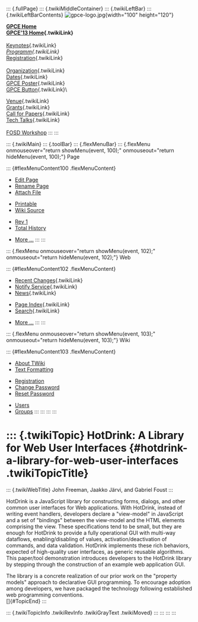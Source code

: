 ::: {.fullPage}
::: {.twikiMiddleContainer}
::: {.twikiLeftBar}
::: {.twikiLeftBarContents}
![gpce-logo.jpg](../pub/GPCE13/WebLeftBar/gpce-logo.jpg){width="100"
height="120"}

**[GPCE Home](http://program-transformation.org/Gpce)**\
**[GPCE\'13 Home](WebHome){.twikiLink}**\
\
[Keynotes](KeynoteSpeakers){.twikiLink}\
*[Programm](ConferenceProgram){.twikiLink}*\
[Registration](GpceRegistration){.twikiLink}\
\
[Organization](ConferenceOrganization){.twikiLink}\
[Dates](ImportantDates){.twikiLink}\
[GPCE Poster](Poster){.twikiLink}\
[GPCE Button](Banner){.twikiLink}\

[Venue](ConferenceVenue){.twikiLink}\
[Grants](Grants){.twikiLink}\
[Call for Papers](CallForPapers){.twikiLink}\
[Tech Talks](CallForTechTalks){.twikiLink}\
\
[FOSD Workshop](http://fosd.net/2013)
:::
:::

::: {.twikiMain}
::: {.toolBar}
::: {.flexMenuBar}
::: {.flexMenu onmouseover="return showMenu(event, 100);" onmouseout="return hideMenu(event, 100);"}
Page

::: {#flexMenuContent100 .flexMenuContent}
-   [Edit
    Page](http://www.program-transformation.org/edit/GPCE13/P80Freeman?t=1536828842)
-   [Rename
    Page](http://www.program-transformation.org/rename/GPCE13/P80Freeman)
-   [Attach
    File](http://www.program-transformation.org/attach/GPCE13/P80Freeman)

<!-- -->

-   [Printable](http://www.program-transformation.org/view/GPCE13/P80Freeman?skin=print.pattern)
-   [Wiki
    Source](http://www.program-transformation.org/view/GPCE13/P80Freeman?skin=text&raw=on&contenttype=text/plain)

<!-- -->

-   [Rev
    1](http://www.program-transformation.org/view/GPCE13/P80Freeman?rev=1.1)
-   [Total
    History](http://www.program-transformation.org/rdiff/GPCE13/P80Freeman)

<!-- -->

-   [More
    \...](http://www.program-transformation.org/oops/GPCE13/P80Freeman?template=oopsmore&param1=1.1&param2=1.1)
:::
:::

::: {.flexMenu onmouseover="return showMenu(event, 102);" onmouseout="return hideMenu(event, 102);"}
Web

::: {#flexMenuContent102 .flexMenuContent}
-   [Recent Changes](WebChanges){.twikiLink}
-   [Notify Service](WebNotify){.twikiLink}
-   [News](WebNews){.twikiLink}

<!-- -->

-   [Page Index](WebIndex){.twikiLink}
-   [Search](WebSearch){.twikiLink}

<!-- -->

-   [More
    \...](http://www.program-transformation.org/oops/GPCE13/P80Freeman?template=oopsmore&param1=1.1&param2=1.1)
:::
:::

::: {.flexMenu onmouseover="return showMenu(event, 103);" onmouseout="return hideMenu(event, 103);"}
Wiki

::: {#flexMenuContent103 .flexMenuContent}
-   [About
    TWiki](http://www.program-transformation.org/view/TWiki/WebHome)
-   [Text
    Formatting](http://www.program-transformation.org/view/TWiki/TextFormattingRules)

<!-- -->

-   [Registration](http://www.program-transformation.org/view/TWiki/TWikiRegistration)
-   [Change
    Password](http://www.program-transformation.org/view/TWiki/ChangePassword)
-   [Reset
    Password](http://www.program-transformation.org/view/TWiki/ResetPassword)

<!-- -->

-   [Users](http://www.program-transformation.org/view/Main/TWikiUsers)
-   [Groups](http://www.program-transformation.org/view/Main/TWikiGroups)
:::
:::
:::
:::

::: {.twikiTopic}
HotDrink: A Library for Web User Interfaces {#hotdrink-a-library-for-web-user-interfaces .twikiTopicTitle}
===========================================

::: {.twikiWebTitle}
John Freeman, Jaakko Järvi, and Gabriel Foust
:::

HotDrink is a JavaScript library for constructing forms, dialogs, and
other common user interfaces for Web applications. With HotDrink,
instead of writing event handlers, developers declare a \"view-model\"
in JavaScript and a set of \"bindings\" between the view-model and the
HTML elements comprising the view. These specifications tend to be
small, but they are enough for HotDrink to provide a fully operational
GUI with multi-way dataflows, enabling/disabling of values,
activation/deactivation of commands, and data validation. HotDrink
implements these rich behaviors, expected of high-quality user
interfaces, as generic reusable algorithms. This paper/tool
demonstration introduces developers to the HotDrink library by stepping
through the construction of an example web application GUI.

The library is a concrete realization of our prior work on the
\"property models\" approach to declarative GUI programming. To
encourage adoption among developers, we have packaged the technology
following established web programming conventions.\
[]{#TopicEnd}
:::

::: {.twikiTopicInfo .twikiRevInfo .twikiGrayText .twikiMoved}
:::
:::
:::
:::
